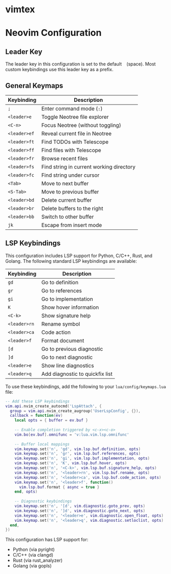 # vimtex

# Neovim Configuration

## Leader Key

The leader key in this configuration is set to the default ` ` (space). Most custom keybindings use this leader key as a prefix.

## General Keymaps

| Keybinding | Description |
|------------|-------------|
| `;` | Enter command mode (`:`) |
| `<leader>e` | Toggle Neotree file explorer |
| `<C-n>` | Focus Neotree (without toggling) |
| `<leader>ef` | Reveal current file in Neotree |
| `<leader>ft` | Find TODOs with Telescope |
| `<leader>ff` | Find files with Telescope |
| `<leader>fr` | Browse recent files |
| `<leader>fs` | Find string in current working directory |
| `<leader>fc` | Find string under cursor |
| `<Tab>` | Move to next buffer |
| `<S-Tab>` | Move to previous buffer |
| `<leader>bd` | Delete current buffer |
| `<leader>br` | Delete buffers to the right |
| `<leader>bb` | Switch to other buffer |
| `jk` | Escape from insert mode |

## LSP Keybindings

This configuration includes LSP support for Python, C/C++, Rust, and Golang. The following standard LSP keybindings are available:

| Keybinding | Description | 
|------------|-------------|
| `gd` | Go to definition |
| `gr` | Go to references |
| `gi` | Go to implementation |
| `K` | Show hover information |
| `<C-k>` | Show signature help |
| `<leader>rn` | Rename symbol |
| `<leader>ca` | Code action |
| `<leader>f` | Format document |
| `[d` | Go to previous diagnostic |
| `]d` | Go to next diagnostic |
| `<leader>e` | Show line diagnostics |
| `<leader>q` | Add diagnostic to quickfix list |

To use these keybindings, add the following to your `lua/config/keymaps.lua` file:

```lua
-- Add these LSP keybindings
vim.api.nvim_create_autocmd('LspAttach', {
  group = vim.api.nvim_create_augroup('UserLspConfig', {}),
  callback = function(ev)
    local opts = { buffer = ev.buf }
    
    -- Enable completion triggered by <c-x><c-o>
    vim.bo[ev.buf].omnifunc = 'v:lua.vim.lsp.omnifunc'
    
    -- Buffer local mappings
    vim.keymap.set('n', 'gd', vim.lsp.buf.definition, opts)
    vim.keymap.set('n', 'gr', vim.lsp.buf.references, opts)
    vim.keymap.set('n', 'gi', vim.lsp.buf.implementation, opts)
    vim.keymap.set('n', 'K', vim.lsp.buf.hover, opts)
    vim.keymap.set('n', '<C-k>', vim.lsp.buf.signature_help, opts)
    vim.keymap.set('n', '<leader>rn', vim.lsp.buf.rename, opts)
    vim.keymap.set('n', '<leader>ca', vim.lsp.buf.code_action, opts)
    vim.keymap.set('n', '<leader>f', function()
      vim.lsp.buf.format { async = true }
    end, opts)
    
    -- Diagnostic keybindings
    vim.keymap.set('n', '[d', vim.diagnostic.goto_prev, opts)
    vim.keymap.set('n', ']d', vim.diagnostic.goto_next, opts)
    vim.keymap.set('n', '<leader>e', vim.diagnostic.open_float, opts)
    vim.keymap.set('n', '<leader>q', vim.diagnostic.setloclist, opts)
  end,
})
```

This configuration has LSP support for:
- Python (via pyright)
- C/C++ (via clangd)
- Rust (via rust_analyzer)
- Golang (via gopls)
